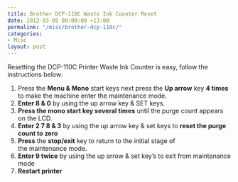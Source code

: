 ```yaml
---
title: Brother DCP-110C Waste Ink Counter Reset
date: 2012-03-05 00:00:00 +13:00
permalink: "/misc/brother-dcp-110c/"
categories:
- Misc
layout: post
---
```


Resetting the DCP-110C Printer Waste Ink Counter is easy, follow the instructions below:

  1. Press the **Menu & Mono** start keys next press the **Up arrow** key **4 times** to make the machine enter the maintenance mode.
  2. **Enter 8 & 0** by using the up arrow key & SET keys.
  3. **Press the mono start key several times** until the purge count appears on the LCD.
  4. **Enter 2 7 8 & 3** by using the up arrow key & set keys to **reset the purge count to zero**
  5. **Press** the **stop/exit** key to return to the initial stage of the maintenance mode.
  6. **Enter 9 twice** by using the up arrow & set key&#8217;s to exit from maintenance mode
  7. **Restart printer**
